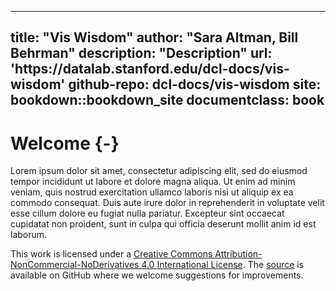 
---
title: "Vis Wisdom"
author: "Sara Altman, Bill Behrman"
description: "Description"
url: 'https\://datalab.stanford.edu/dcl-docs/vis-wisdom'
github-repo: dcl-docs/vis-wisdom
site: bookdown::bookdown_site
documentclass: book
---

# Welcome {-}

Lorem ipsum dolor sit amet, consectetur adipiscing elit, sed do eiusmod tempor incididunt ut labore et dolore magna aliqua. Ut enim ad minim veniam, quis nostrud exercitation ullamco laboris nisi ut aliquip ex ea commodo consequat. Duis aute irure dolor in reprehenderit in voluptate velit esse cillum dolore eu fugiat nulla pariatur. Excepteur sint occaecat cupidatat non proident, sunt in culpa qui officia deserunt mollit anim id est laborum.

This work is licensed under a [Creative Commons Attribution-NonCommercial-NoDerivatives 4.0 International License](http://creativecommons.org/licenses/by-nc-nd/4.0/). The [source](https://github.com/behrman/bookdown-test) is available on GitHub where we welcome suggestions for improvements.
